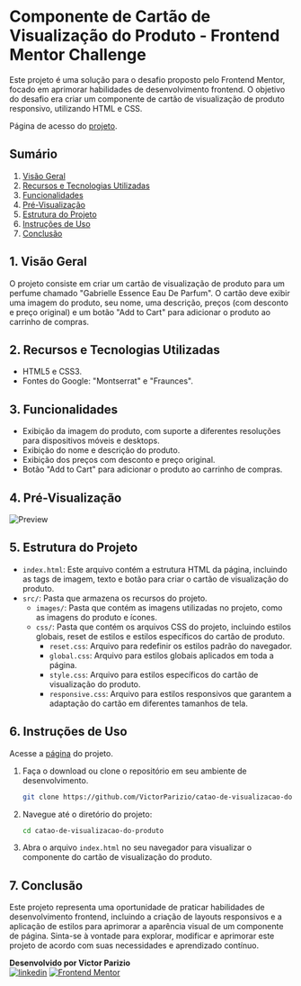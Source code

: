 # Componente de Cartão de Visualização do Produto - Frontend Mentor Challenge

Este projeto é uma solução para o desafio proposto pelo Frontend Mentor, focado em aprimorar habilidades de desenvolvimento frontend. O objetivo do desafio era criar um componente de cartão de visualização de produto responsivo, utilizando HTML e CSS.

Página de acesso do <a href="https://victorparizio.github.io/catao-de-visualizacao-do-produto/" target="_blank">projeto</a>.

## Sumário
1. [Visão Geral](https://github.com/VictorParizio/catao-de-visualizacao-do-produto#1vis%C3%A3o-geral)
2. [Recursos e Tecnologias Utilizadas](https://github.com/VictorParizio/catao-de-visualizacao-do-produto#2recursos-e-tecnologias-utilizadas)
3. [Funcionalidades](https://github.com/VictorParizio/catao-de-visualizacao-do-produto#3funcionalidades)
4. [Pré-Visualização](https://github.com/VictorParizio/catao-de-visualizacao-do-produto#4pr%C3%A9-visualiza%C3%A7%C3%A3o)
5. [Estrutura do Projeto](https://github.com/VictorParizio/catao-de-visualizacao-do-produto#5estrutura-do-projeto)
6. [Instruções de Uso](https://github.com/VictorParizio/catao-de-visualizacao-do-produto#6instru%C3%A7%C3%B5es-de-uso)
7. [Conclusão](https://github.com/VictorParizio/catao-de-visualizacao-do-produto#7conclus%C3%A3o)

## 1. Visão Geral

O projeto consiste em criar um cartão de visualização de produto para um perfume chamado "Gabrielle Essence Eau De Parfum". O cartão deve exibir uma imagem do produto, seu nome, uma descrição, preços (com desconto e preço original) e um botão "Add to Cart" para adicionar o produto ao carrinho de compras.

## 2. Recursos e Tecnologias Utilizadas

- HTML5 e CSS3.
- Fontes do Google: "Montserrat" e "Fraunces".

## 3. Funcionalidades

- Exibição da imagem do produto, com suporte a diferentes resoluções para dispositivos móveis e desktops.
- Exibição do nome e descrição do produto.
- Exibição dos preços com desconto e preço original.
- Botão "Add to Cart" para adicionar o produto ao carrinho de compras.

## 4. Pré-Visualização

![Preview](src/images/preview.png)

## 5. Estrutura do Projeto

- `index.html`: Este arquivo contém a estrutura HTML da página, incluindo as tags de imagem, texto e botão para criar o cartão de visualização do produto.
- `src/`: Pasta que armazena os recursos do projeto.
  - `images/`: Pasta que contém as imagens utilizadas no projeto, como as imagens do produto e ícones.
  - `css/`: Pasta que contém os arquivos CSS do projeto, incluindo estilos globais, reset de estilos e estilos específicos do cartão de produto.
    - `reset.css`: Arquivo para redefinir os estilos padrão do navegador.
    - `global.css`: Arquivo para estilos globais aplicados em toda a página.
    - `style.css`: Arquivo para estilos específicos do cartão de visualização do produto.
    - `responsive.css`: Arquivo para estilos responsivos que garantem a adaptação do cartão em diferentes tamanhos de tela.

## 6. Instruções de Uso

Acesse a [página](https://victorparizio.github.io/catao-de-visualizacao-do-produto/) do projeto.

1. Faça o download ou clone o repositório em seu ambiente de desenvolvimento.

   ```bash
   git clone https://github.com/VictorParizio/catao-de-visualizacao-do-produto.git
   
   ```

2. Navegue até o diretório do projeto:

   ```bash
   cd catao-de-visualizacao-do-produto
   ```

3. Abra o arquivo `index.html` no seu navegador para visualizar o componente do cartão de visualização do produto.

## 7. Conclusão

Este projeto representa uma oportunidade de praticar habilidades de desenvolvimento frontend, incluindo a criação de layouts responsivos e a aplicação de estilos para aprimorar a aparência visual de um componente de página. Sinta-se à vontade para explorar, modificar e aprimorar este projeto de acordo com suas necessidades e aprendizado contínuo.

**Desenvolvido por Victor Parizio**
<br>
[![linkedin](https://img.shields.io/badge/linkedin-0A66C2?style=for-the-badge&logo=linkedin&logoColor=white)](https://www.linkedin.com/in/victorpariziobackend/)
[![Frontend Mentor](https://img.shields.io/badge/frontend-mentor-0A66C2?style=for-the-badge&logo=frontend-mentor&logoColor=white)](https://www.frontendmentor.io/profile/VictorParizio)
